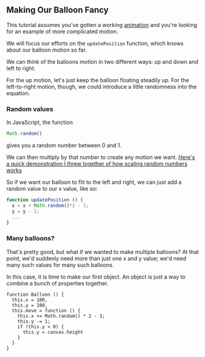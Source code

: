 ## Making Our Balloon Fancy

This tutorial assumes you've gotten a working [animation](animation.md) and you're looking for an example of more complicated motion.

We will focus our efforts on the `updatePosition` function, which knows about our balloon motion so far.

We can think of the balloons motion in two different ways: up and down and left to right.

For the up motion, let's just keep the balloon floating steadily up. For the left-to-right motion, though, we could introduce a little randomness into the equation.

### Random values

In JavaScript, the function

```javascript
Math.random()
```

gives you a random number between 0 and 1.

We can then multiply by that number to create any motion we want. [Here's a quick demonstration I threw together of how scaling random numbers works](https://codepen.io/thinkle-iacs/pen/eYrjoYx)

So if we want our balloon to flit to the left and right, we can just add a random value to our x value, like so:

```typescript
function updatePosition () {
  x = x + Math.random()*2 - 1;
  y = y - 1;
  ...
}
```

### Many balloons?

That's pretty good, but what if we wanted to make multiple balloons? At that point, we'd suddenly need more than just one x and y value; we'd need many such values for many such balloons.

In this case, it is time to make our first object. An object is just a way to combine a bunch of properties together.

```
function Balloon () {
  this.x = 100,
  this.y = 100,
  this.move = function () {
    this.x += Math.random() * 2 - 1;
    this.y -= 1;
    if (this.y < 0) {
      this.y = canvas.height
    }
  }
}
```

